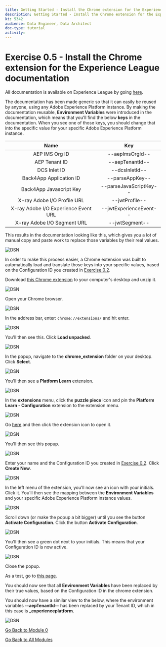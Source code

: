 ```yaml
---
title: Getting Started - Install the Chrome extension for the Experience League documentation
description: Getting Started - Install the Chrome extension for the Experience League documentation
kt: 5342
audience: Data Engineer, Data Architect
doc-type: tutorial
activity: 
---
```


# Exercise 0.5 - Install the Chrome extension for the Experience League documentation

All documentation is available on Experience League by going [here](https://docs.adobe.com/content/help/en/platform-learn/comprehensive-technical-tutorial/overview.html).

The documentation has been made generic so that it can easily be reused by anyone, using any Adobe Experience Platform instance. 
By making the documentation reusable, **Environment Variables** were introduced in the documentation, which means that you'll find the below **keys** in the documentation. When you see one of those keys, you should change that into the specific value for your specific Adobe Experience Platform instance.

| Name     | Key | 
|:-------------:| :---------------:|
| AEP IMS Org ID         | --aepImsOrgId-- |
| AEP Tenant ID         | --aepTenantId-- |
| DCS Inlet ID         | --dcsInletId-- | 
| Back4App Application ID        | --parseAppKey-- | 
| Back4App Javascript Key       | --parseJavaScriptKey-- | 
| X-ray Adobe I/O Profile URL       | --jwtProfile-- | 
| X-ray Adobe I/O Experience Event URL       | --jwtExperienceEvent-- | 
| X-ray Adobe I/O Segment URL       | --jwtSegment-- | 

This results in the documentation looking like this, which gives you a lot of manual copy and paste work to replace those variables by their real values.

![DSN](./images/mod7.png)

In order to make this process easier, a Chrome extension was built to automatically load and translate those keys into your specific values, based on the Configuration ID you created in [Exercise 0.2](./ex2.md).

Download [this Chrome extension](./assets/extension/chrome_extension.zip) to your computer's desktop and unzip it.

![DSN](./images/unzip.png)

Open your Chrome browser.

![DSN](./images/c1.png)

In the address bar, enter: `chrome://extensions/` and hit enter.

![DSN](./images/c2.png)

You'll then see this. Click **Load unpacked**.

![DSN](./images/c3.png)

In the popup, navigate to the **chrome_extension** folder on your desktop. Click **Select**.

![DSN](./images/c4.png)

You'll then see a **Platform Learn** extension.

![DSN](./images/c5.png)

In the **extensions** menu, click the **puzzle piece** icon and pin the **Platform Learn - Configuration** extension to the extension menu.

![DSN](./images/c6.png)

Go [here](https://docs.adobe.com/content/help/en/platform-learn/comprehensive-technical-tutorial/overview.html) and then click the extension icon to open it.

![DSN](./images/tuthome.png)

You'll then see this popup.

![DSN](./images/c7.png)

Enter your name and the Configuration ID you created in [Exercise 0.2](./ex2.md). Click **Create New**.

![DSN](./images/c8.png)

In the left menu of the extension, you'll now see an icon with your initials. Click it. You'll then see the mapping between the **Environment Variables** and your specific Adobe Experience Platform instance values.

![DSN](./images/c9.png)

Scroll down (or make the popup a bit bigger) until you see the button **Activate Configuration**. Click the button **Activate Configuration**.

![DSN](./images/c10.png)

You'll then see a green dot next to your initials. This means that your Configuration ID is now active.

![DSN](./images/c11.png)

Close the popup.

As a test, go to [this page](https://docs.adobe.com/content/help/en/platform-learn/comprehensive-technical-tutorial/module7/ex3.html).

You should now see that all **Environment Variables** have been replaced by their true values, based on the Configuration ID in the chrome extension.

You should now have a similar view to the below, where the environment variables **--aepTenantId--** has been replaced by your Tenant ID, which in this case is **_experienceplatform**. 

![DSN](./images/c12.png)

[Go Back to Module 0](./getting-started.md)

[Go Back to All Modules](./../../overview.md)